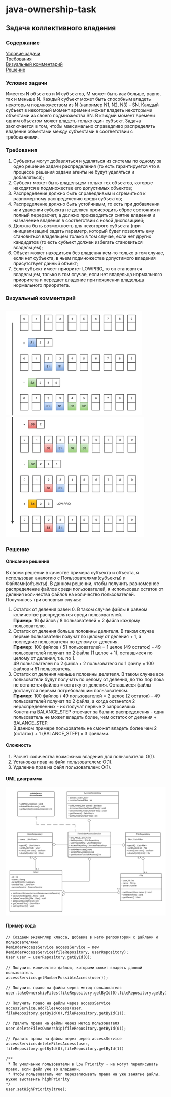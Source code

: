 # java-ownership-task
## Задача коллективного владения  
### Содержание  
[Условие задачи](#условие-задачи)  
[Требования](#требования)  
[Визуальный комментарий](#визуальный-комментарий)  
[Решение](#решение)

### Условие задачи 
‌Имеется‌ ‌N‌ ‌объектов‌ ‌и‌ ‌M‌ ‌субъектов,‌ ‌M‌ ‌может‌ ‌быть‌ ‌как‌ ‌больше,‌ ‌равно,‌‌
так‌ ‌и‌ ‌меньше‌ ‌N.‌ ‌Каждый‌ ‌субъект‌ ‌может‌ быть‌ ‌способным‌‌ ‌владеть‌ ‌некоторым‌‌
подмножеством‌ ‌из‌ ‌N‌ ‌(например‌ ‌N1,‌ ‌N2,‌ ‌N3)‌ ‌-‌ ‌SN.‌ ‌Каждый‌ ‌субъект‌ ‌в‌ некоторый‌‌
момент‌‌ ‌времени‌ ‌может‌ владеть‌‌ ‌некоторыми‌ ‌объектами‌ ‌из‌ ‌своего‌ ‌подмножества‌ ‌SN.‌‌
В‌ ‌каждый‌ ‌момент‌ ‌времени‌ ‌одним‌ ‌объектом‌ ‌может‌ ‌владеть‌ ‌только‌ ‌один‌ ‌субъект.‌‌
Задача‌ ‌заключается‌ ‌в‌ ‌том,‌ ‌чтобы‌ ‌максимально‌ ‌справедливо‌ ‌распределять‌ ‌владение‌‌
объектами‌ ‌между‌ ‌субъектами‌ ‌в‌ ‌соответствии‌ ‌с требованиями.

### Требования
1. Субъекты‌ ‌могут‌ ‌добавляться‌ ‌и‌ ‌удаляться‌ ‌из‌ ‌системы‌ ‌по‌ ‌одному‌ ‌за‌ ‌одно‌‌
решение‌ ‌задачи‌ ‌распределения‌ ‌(то‌ ‌есть‌ ‌гарантируется‌ ‌что‌ ‌в‌ ‌процессе‌ ‌решения‌‌
задачи‌ ‌агенты‌ ‌не‌ ‌будут‌ ‌удаляться‌ ‌и‌ ‌добавляться)‌;
2.  Субъект‌ ‌может‌ ‌быть‌ ‌владельцем‌ ‌только‌ ‌тех‌ ‌объектов,‌ ‌которые‌ ‌находятся‌ ‌в‌‌
подмножестве‌ ‌его‌ ‌допустимых‌ ‌объектов;
3. Распределение‌ ‌должно‌ ‌быть‌ ‌справедливым‌ ‌и‌ ‌стремиться‌ ‌к‌ ‌равномерному‌‌
распределению‌ ‌среди‌ ‌субъектов‌;
4. Распределение‌ ‌должно‌ ‌быть‌ ‌устойчивым,‌ ‌то‌ ‌есть‌ ‌при‌ ‌добавлении‌ ‌или‌ ‌удалении‌‌
субъекта‌ ‌не‌ ‌должен‌ ‌происходить‌ ‌сброс‌ ‌состояния‌ ‌и‌ ‌полный‌ ‌перерасчет,‌ ‌а‌‌
должно‌ ‌производиться‌ ‌снятие‌ ‌владения‌ ‌и‌ ‌назначение‌ ‌владения‌ ‌в‌ ‌соответствии‌‌
с‌ ‌новой‌ ‌диспозицией;
5. Должна‌ ‌быть‌ ‌возможность‌ ‌для‌ ‌некоторого‌ ‌субъекта‌ ‌(при‌ ‌инициализации)‌ ‌задать‌‌
параметр,‌ ‌который‌ ‌будет‌ ‌позволять‌ ‌ему‌ ‌становиться‌ ‌владельцем‌ ‌только‌ ‌в‌ ‌том‌‌
случае,‌ ‌если‌ ‌нет‌ ‌других‌ ‌кандидатов‌ ‌(то‌ ‌есть‌ ‌субъект‌ ‌должен‌ ‌избегать‌‌
становиться‌ ‌владельцем);
6. Объект‌ ‌может‌ ‌находиться‌ ‌без‌ ‌владения‌ ‌кем-то‌ ‌только‌ ‌в‌ ‌том‌ ‌случае,‌ ‌если‌ ‌нет‌‌
субъекта,‌ ‌в‌ ‌чьем‌ ‌подмножестве‌ ‌допустимого‌ ‌владения‌ ‌присутствует‌ ‌данный‌‌
объект;
7. Если‌ ‌субъект‌ ‌имеет‌ ‌приоритет‌ ‌LOWPRIO,‌ ‌то‌ ‌он‌ ‌становится‌ ‌владельцем,‌ ‌только‌‌
в‌ ‌том‌ ‌случае,‌ ‌если‌ ‌нет‌ ‌владельца‌ ‌нормального‌ ‌приоритета‌ ‌и‌ ‌передает‌‌
владение‌ ‌при‌ ‌появлении‌ ‌владельца‌ ‌нормального‌ ‌приоритета.

### Визуальный комментарий
![alt text](src/screenshots/comment_1.jpg "Визуальный комментарий 1")​
![alt text](src/screenshots/comment_2.jpg "Визуальный комментарий 2")​
---
### Решение
#### Описание решения  
В своем решении в качестве примера субъекта и объекта, я использовал аналогию с Пользователями(субъекты) и Файлами(объекты).
В данном решении, чтобы получить равномерное распределение файлов среди пользователей, я использовал остаток от деления количества файлов на количество пользователей.  
Получилось три основных случая: 
1. Остаток от деления равен 0. В таком случае файлы в равном количестве распределятся среди пользователей.    
**Пример:** 16 файлов / 8 пользователей = 2 файла каждому пользователю.
2. Остаток от деления больше половины делителя. В таком случае первые пользователи получат по целому от деления + 1, а последние пользователи по целому от деления.  
**Пример:**  100 файлов / 51 пользователей = 1 целое (49 остаток) - 49 пользователей получат по 2 файла (1 целое + 1), оставшиеся по целому от деления, т.е. по 1.  
49 пользователей по 2 файла + 2 пользователя по 1 файлу = 100 файлов и 51 пользователь.
3. Остаток от деления меньше половины делителя. В таком случае все пользователи будут получать по целому от деления, до тех пор пока не останется файлов = остатку от деления. Оставшиеся файлы достанутся первым потребовавшим пользователям.  
**Пример:** 100 файлов / 49 пользователей = 2 целое (2 остаток) - 49 пользователей получат по 2 файла, а когда останется 2 нераспределенных - их получат первые 2 запросивших.  
Константа BALANCE_STEP отвечает за баланс распределения - один пользователь не может владеть более, чем остаток от деления + BALANCE_STEP.  
В данном примере пользователь не сможет владеть более чем 2 (остаток) + 1 (BALANCE_STEP) = 3 файлами.

#### Сложность
1. Расчет количества возможных владений для пользователя: O(1).
2. Установка прав на файл пользователем: O(1).
3. Удаление прав на файл пользователем: O(1).


#### UML диаграмма
![alt text](src/screenshots/uml-diagram.jpeg "UML диаграмма")​
#### Пример кода  
    // Создаем экземпляр класса, добавив в него репозитории с файлами и пользователями 
    ReminderAccessService accessService = new ReminderAccessService(fileRepository, userRepository);
    User user = userRepository.getById(0);

    // Получить количество файлов, которыми может владеть данный пользователь 
    accessService.getNumberPossibleAccess(user));

    // Получить право на файлы через метод пользователя
    user.takeOwnershipFiles(fileRepository.getById(0),fileRepository.getById(1));

    // Получить право на файлы через accessService
    accessService.addFilesAccess(user, fileRepository.getById(0),fileRepository.getById(1));

    // Удалить права на файлы через метод пользователя
    user.deleteFilesOwnership(fileRepository.getById(0));

    // Удалить права на файлы через через accessService
    accessService.deleteFilesAccess(user, fileRepository.getById(0),fileRepository.getById(1))

    /** 
     * По умолчанию пользователи в Low Priority - не могут переписывать право, если файл уже во владении.
     * Чтобы пользователь мог перезаписывать права на уже занятые файлы, нужно выставить highPriority
    */
    user.setHighPriority(true);
    